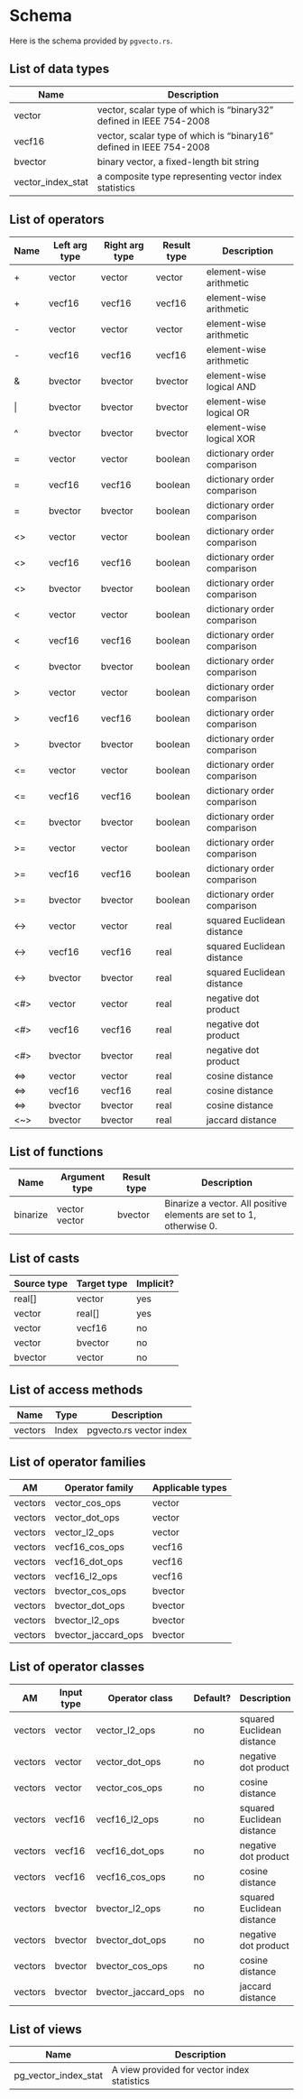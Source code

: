 # Schema

Here is the schema provided by `pgvecto.rs`.

## List of data types

| Name              | Description                                                          |
| ----------------- | -------------------------------------------------------------------- |
| vector            | vector, scalar type of which is “binary32”  defined in IEEE 754-2008 |
| vecf16            | vector, scalar type of which is “binary16”  defined in IEEE 754-2008 |
| bvector           | binary vector, a fixed-length bit string                             |
| vector_index_stat | a composite type representing vector index statistics                |

## List of operators

| Name | Left arg type | Right arg type | Result type | Description                 |
| ---- | ------------- | -------------- | ----------- | --------------------------- |
| +    | vector        | vector         | vector      | element-wise arithmetic     |
| +    | vecf16        | vecf16         | vecf16      | element-wise arithmetic     |
| -    | vector        | vector         | vector      | element-wise arithmetic     |
| -    | vecf16        | vecf16         | vecf16      | element-wise arithmetic     |
| &    | bvector       | bvector        | bvector     | element-wise logical AND    |
| \|   | bvector       | bvector        | bvector     | element-wise logical OR     |
| ^    | bvector       | bvector        | bvector     | element-wise logical XOR    |
| =    | vector        | vector         | boolean     | dictionary order comparison |
| =    | vecf16        | vecf16         | boolean     | dictionary order comparison |
| =    | bvector       | bvector        | boolean     | dictionary order comparison |
| <>   | vector        | vector         | boolean     | dictionary order comparison |
| <>   | vecf16        | vecf16         | boolean     | dictionary order comparison |
| <>   | bvector       | bvector        | boolean     | dictionary order comparison |
| <    | vector        | vector         | boolean     | dictionary order comparison |
| <    | vecf16        | vecf16         | boolean     | dictionary order comparison |
| <    | bvector       | bvector        | boolean     | dictionary order comparison |
| >    | vector        | vector         | boolean     | dictionary order comparison |
| >    | vecf16        | vecf16         | boolean     | dictionary order comparison |
| >    | bvector       | bvector        | boolean     | dictionary order comparison |
| <=   | vector        | vector         | boolean     | dictionary order comparison |
| <=   | vecf16        | vecf16         | boolean     | dictionary order comparison |
| <=   | bvector       | bvector        | boolean     | dictionary order comparison |
| >=   | vector        | vector         | boolean     | dictionary order comparison |
| >=   | vecf16        | vecf16         | boolean     | dictionary order comparison |
| >=   | bvector       | bvector        | boolean     | dictionary order comparison |
| <->  | vector        | vector         | real        | squared Euclidean distance  |
| <->  | vecf16        | vecf16         | real        | squared Euclidean distance  |
| <->  | bvector       | bvector        | real        | squared Euclidean distance  |
| <#>  | vector        | vector         | real        | negative dot product        |
| <#>  | vecf16        | vecf16         | real        | negative dot product        |
| <#>  | bvector       | bvector        | real        | negative dot product        |
| <=>  | vector        | vector         | real        | cosine distance             |
| <=>  | vecf16        | vecf16         | real        | cosine distance             |
| <=>  | bvector       | bvector        | real        | cosine distance             |
| <~>  | bvector       | bvector        | real        | jaccard distance            |

## List of functions

| Name     | Argument type | Result type | Description                                                         |
| -------- | ------------- | ----------- | ------------------------------------------------------------------- |
| binarize | vector vector | bvector     | Binarize a vector. All positive elements are set to 1, otherwise 0. |

## List of casts

| Source type | Target type | Implicit? |
| ----------- | ----------- | --------- |
| real[]      | vector      | yes       |
| vector      | real[]      | yes       |
| vector      | vecf16      | no        |
| vector      | bvector     | no        |
| bvector     | vector      | no        |

## List of access methods

| Name    | Type  | Description             |
| ------- | ----- | ----------------------- |
| vectors | Index | pgvecto.rs vector index |

## List of operator families

| AM      | Operator family     | Applicable types |
| ------- | ------------------- | ---------------- |
| vectors | vector_cos_ops      | vector           |
| vectors | vector_dot_ops      | vector           |
| vectors | vector_l2_ops       | vector           |
| vectors | vecf16_cos_ops      | vecf16           |
| vectors | vecf16_dot_ops      | vecf16           |
| vectors | vecf16_l2_ops       | vecf16           |
| vectors | bvector_cos_ops     | bvector          |
| vectors | bvector_dot_ops     | bvector          |
| vectors | bvector_l2_ops      | bvector          |
| vectors | bvector_jaccard_ops | bvector          |

## List of operator classes

| AM      | Input type | Operator class      | Default? | Description                |
| ------- | ---------- | ------------------- | -------- | -------------------------- |
| vectors | vector     | vector_l2_ops       | no       | squared Euclidean distance |
| vectors | vector     | vector_dot_ops      | no       | negative dot product       |
| vectors | vector     | vector_cos_ops      | no       | cosine distance            |
| vectors | vecf16     | vecf16_l2_ops       | no       | squared Euclidean distance |
| vectors | vecf16     | vecf16_dot_ops      | no       | negative dot product       |
| vectors | vecf16     | vecf16_cos_ops      | no       | cosine distance            |
| vectors | bvector    | bvector_l2_ops      | no       | squared Euclidean distance |
| vectors | bvector    | bvector_dot_ops     | no       | negative dot product       |
| vectors | bvector    | bvector_cos_ops     | no       | cosine distance            |
| vectors | bvector    | bvector_jaccard_ops | no       | jaccard distance           |

## List of views

| Name                 | Description                                 |
| -------------------- | ------------------------------------------- |
| pg_vector_index_stat | A view provided for vector index statistics |
